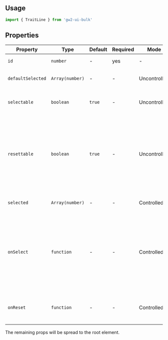 ## Usage

```js
import { TraitLine } from 'gw2-ui-bulk'
```

## Properties

| Property          | Type            | Default | Required | Mode         | Description                                                                                                           |
| ----------------- | --------------- | ------- | -------- | ------------ | --------------------------------------------------------------------------------------------------------------------- |
| `id`              | `number`        | -       | yes      | -            | The trait line id                                                                                                     |
| `defaultSelected` | `Array(number)` | -       | -        | Uncontrolled | The default selected trait ids                                                                                        |
| `selectable`      | `boolean`       | `true`  | -        | Uncontrolled | Whether the traits are selectable                                                                                     |
| `resettable`      | `boolean`       | `true`  | -        | Uncontrolled |  Whether the reset button should be enabled if selected traits ids are not equal to default selected trait ids        |
| `selected`        | `Array(number)` | -       | -        | Controlled   | The selected trait ids                                                                                                |
| `onSelect`        | `function`      | -       | -        | Controlled   | Will be called `onClick` of a major trait with `{ tier: number, id: number, index: number }`. Enables controlled mode |
| `onReset`         | `function`      | -       | -        | Controlled   | Will be called `onClick` of the reset button                                                                          |

The remaining props will be spread to the root element.

